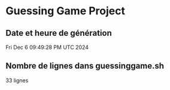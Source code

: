 # Guessing Game Project

## Date et heure de génération

Fri Dec  6 09:49:28 PM UTC 2024

## Nombre de lignes dans guessinggame.sh

33 lignes
